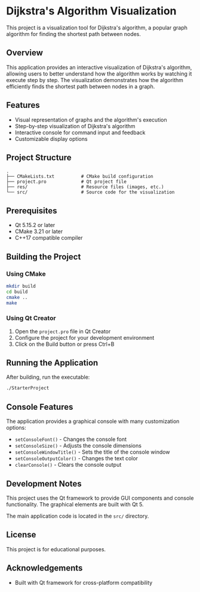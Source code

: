 # Dijkstra's Algorithm Visualization

This project is a visualization tool for Dijkstra's algorithm, a popular graph algorithm for finding the shortest path between nodes.

## Overview

This application provides an interactive visualization of Dijkstra's algorithm, allowing users to better understand how the algorithm works by watching it execute step by step. The visualization demonstrates how the algorithm efficiently finds the shortest path between nodes in a graph.

## Features

- Visual representation of graphs and the algorithm's execution
- Step-by-step visualization of Dijkstra's algorithm
- Interactive console for command input and feedback
- Customizable display options

## Project Structure

```
.
├── CMakeLists.txt          # CMake build configuration
├── project.pro             # Qt project file
├── res/                    # Resource files (images, etc.)
└── src/                    # Source code for the visualization
```

## Prerequisites

- Qt 5.15.2 or later
- CMake 3.21 or later
- C++17 compatible compiler

## Building the Project

### Using CMake

```bash
mkdir build
cd build
cmake ..
make
```

### Using Qt Creator

1. Open the `project.pro` file in Qt Creator
2. Configure the project for your development environment
3. Click on the Build button or press Ctrl+B

## Running the Application

After building, run the executable:

```bash
./StarterProject
```

## Console Features

The application provides a graphical console with many customization options:

- `setConsoleFont()` - Changes the console font
- `setConsoleSize()` - Adjusts the console dimensions
- `setConsoleWindowTitle()` - Sets the title of the console window
- `setConsoleOutputColor()` - Changes the text color
- `clearConsole()` - Clears the console output

## Development Notes

This project uses the Qt framework to provide GUI components and console functionality. The graphical elements are built with Qt 5.

The main application code is located in the `src/` directory.

## License

This project is for educational purposes.

## Acknowledgements

- Built with Qt framework for cross-platform compatibility
